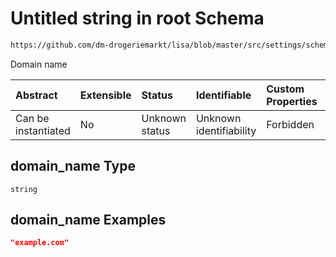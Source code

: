 # Untitled string in root Schema

```txt
https://github.com/dm-drogeriemarkt/lisa/blob/master/src/settings/schema.json#/properties/locations/items/properties/domain_name
```

Domain name

| Abstract            | Extensible | Status         | Identifiable            | Custom Properties | Additional Properties | Access Restrictions | Defined In                                                                              |
| :------------------ | :--------- | :------------- | :---------------------- | :---------------- | :-------------------- | :------------------ | :-------------------------------------------------------------------------------------- |
| Can be instantiated | No         | Unknown status | Unknown identifiability | Forbidden         | Allowed               | none                | [settings.schema.json*](../../src/settings/settings.schema.json "open original schema") |

## domain_name Type

`string`

## domain_name Examples

```json
"example.com"
```
